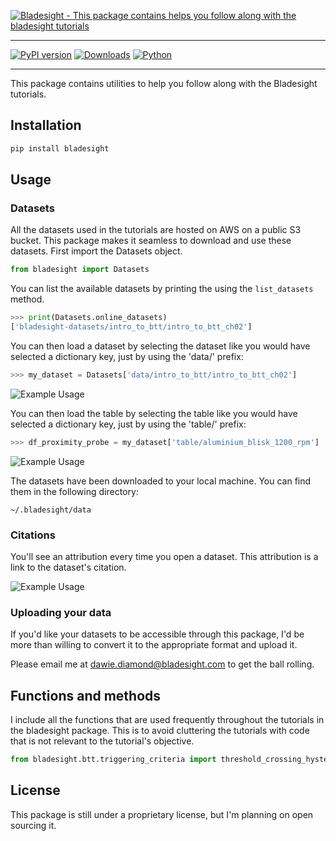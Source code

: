 [![Bladesight - This package contains helps you follow along with the bladesight tutorials](https://intro-to-btt-using-python-assets.s3.amazonaws.com/bladesight_logo_horizontal_ORIGINAL.jpg)](https://github.com/Bladesight)

------------------------------------------------------------------------

[![PyPI version](https://badge.fury.io/py/bladesight.svg)](https://badge.fury.io/py/bladesight)
[![Downloads](https://static.pepy.tech/badge/bladesight)](https://static.pepy.tech/badge/bladesight)
[![Python](https://img.shields.io/badge/python-3.9+-blue.svg)](https://img.shields.io/badge/python-3.9+-blue.svg)
_________________

This package contains utilities to help you follow along with the Bladesight tutorials.

## Installation

```bash
pip install bladesight
```

## Usage

### Datasets

All the datasets used in the tutorials are hosted on AWS on a public S3 bucket. This package makes it seamless to download and use these datasets. First import the Datasets object.

```python
from bladesight import Datasets
```

You can list the available datasets by printing the using the `list_datasets` method.

```python
>>> print(Datasets.online_datasets)
['bladesight-datasets/intro_to_btt/intro_to_btt_ch02']
```
You can then load a dataset by selecting the dataset like you would have selected a dictionary key, just by using the 'data/' prefix:

```python
>>> my_dataset = Datasets['data/intro_to_btt/intro_to_btt_ch02']
```
![Example Usage](https://intro-to-btt-using-python-assets.s3.amazonaws.com/load_dataset.gif)


You can then load the table by selecting the table like you would have selected a dictionary key, just by using the 'table/' prefix:

```python 
>>> df_proximity_probe = my_dataset['table/aluminium_blisk_1200_rpm']
```
![Example Usage](https://intro-to-btt-using-python-assets.s3.amazonaws.com/load_table.gif)

The datasets have been downloaded to your local machine. You can find them in the following directory:

```console
~/.bladesight/data
```

### Citations

You'll see an attribution every time you open a dataset. This attribution is a link to the dataset's citation. 

![Example Usage](https://intro-to-btt-using-python-assets.s3.amazonaws.com/citation_example.png)

### Uploading your data

If you'd like your datasets to be accessible through this package, I'd be more than willing to convert it to the appropriate format and upload it.

Please email me at <a href="mailto:dawie.diamond@bladesight.com">dawie.diamond@bladesight.com </a> to get the ball rolling.

## Functions and methods

I include all the functions that are used frequently throughout the tutorials in the bladesight package. This is to avoid cluttering the tutorials with code that is not relevant to the tutorial's objective.

```python
from bladesight.btt.triggering_criteria import threshold_crossing_hysteresis_pos
```

## License

This package is still under a proprietary license, but I'm planning on open sourcing it.

